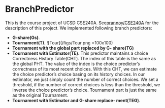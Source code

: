 # BranchPredictor
This is the course project of UCSD CSE240A. See[prannoy/CSE240A](https://github.com/prannoy/CSE240A) for the description of this project. We implemented following branch predictors:

* **G-share(Gs)**. 
* **Tournament(T)**. ![Tour](/figs/Tour.png =100x100)
* **Tournament with the global part replaced by G- share(TG)**
* **Tournament with Estimator(TE)**. This predictor maintains a choice Correctness History Table(CHT). The index of this table is the same as the global PHT. The value of the index is the choice predictor’s correctness of its most recent choices. With this CHT, we can estimate the choice predictor’s choice basing on its history choices. In our estimator, we just simply count the number of correct choices. We set a threshold, if the number of correct choices is less than the threshold, we inverse the choice predictor’s choice. Tournament part is just the same as the original Tournament.
* **Tournament with Estimator and G-share replace- ment(TEG)**.
